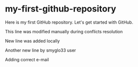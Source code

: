# my-first-github-repository
Here is my first GitHub repository. Let's get started with GitHub.

This line was modified manually during conflicts resolution

New line was added locally

Another new line by smyglo33 user

Adding correct e-mail